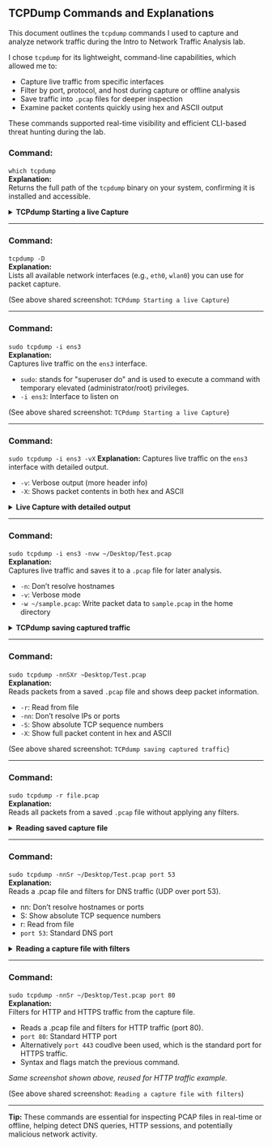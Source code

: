 ## TCPDump Commands and Explanations

This document outlines the `tcpdump` commands I used to capture and analyze network traffic during the Intro to Network Traffic Analysis lab.	

I chose `tcpdump` for its lightweight, command-line capabilities, which allowed me to:
- Capture live traffic from specific interfaces
- Filter by port, protocol, and host during capture or offline analysis
- Save traffic into `.pcap` files for deeper inspection
- Examine packet contents quickly using hex and ASCII output

These commands supported real-time visibility and efficient CLI-based threat hunting during the lab.

### Command:
`which tcpdump`  
**Explanation:**  
Returns the full path of the `tcpdump` binary on your system, confirming it is installed and accessible.

<details>
  <summary><strong>TCPdump Starting a live Capture</strong></summary>

![tcpdump -D](/screenshots/tcpdump-which-D-interface.png)

</details>

---

### Command:
`tcpdump -D`  
**Explanation:**  
Lists all available network interfaces (e.g., `eth0`, `wlan0`) you can use for packet capture.

(See above shared screenshot: `TCPdump Starting a live Capture`)


---

### Command:
`sudo tcpdump -i ens3`  
**Explanation:**  
Captures live traffic on the `ens3` interface.

- `sudo`: stands for "superuser do" and is used to execute a command with temporary elevated (administrator/root) privileges.
- `-i ens3`: Interface to listen on

(See above shared screenshot: `TCPdump Starting a live Capture`)

---

### Command:
`sudo tcpdump -i ens3 -vX`
**Explanation:**
Captures live traffic on the `ens3` interface with detailed output.

- `-v`: Verbose output (more header info)  
- `-X`: Shows packet contents in both hex and ASCII

<details>
  <summary><strong>Live Capture with detailed output</strong></summary>
  
![tcpdump -D](/screenshots/tcpdump-ens3-vX.png)

</details>

---

### Command:
`sudo tcpdump -i ens3 -nvw ~/Desktop/Test.pcap`  
**Explanation:**  
Captures live traffic and saves it to a `.pcap` file for later analysis.

- `-n`: Don’t resolve hostnames  
- `-v`: Verbose mode  
- `-w ~/sample.pcap`: Write packet data to `sample.pcap` in the home directory

<details>
  <summary><strong>TCPdump saving captured traffic</strong></summary>
  
![tcpdump -nvw](/screenshots/tcpdump-capture-save.png)

</details>

---

### Command:
`sudo tcpdump -nnSXr ~Desktop/Test.pcap`  
**Explanation:**  
Reads packets from a saved `.pcap` file and shows deep packet information.

- `-r`: Read from file  
- `-nn`: Don’t resolve IPs or ports  
- `-S`: Show absolute TCP sequence numbers  
- `-X`: Show full packet content in hex and ASCII
  
(See above shared screenshot: `TCPdump saving captured traffic`)

---

### Command:
`sudo tcpdump -r file.pcap`  
**Explanation:**  
Reads all packets from a saved `.pcap` file without applying any filters.

<details>
  <summary><strong>Reading saved capture file</strong></summary>

![tcpdump -r](/screenshots/tcpdump-read-all.png)

</details>

---

### Command:
`sudo tcpdump -nnSr ~/Desktop/Test.pcap port 53`  
**Explanation:**  
Reads a .pcap file and filters for DNS traffic (UDP over port 53).

- nn: Don’t resolve hostnames or ports
- S: Show absolute TCP sequence numbers
- r: Read from file
- `port 53`: Standard DNS port

<details>
  <summary><strong>Reading a capture file with filters</strong></summary>
  
![tcpdump DNS filter](/screenshots/tcpdump-read-pcap-port-filter.png)

</details>

---

### Command:
`sudo tcpdump -nnSr ~/Desktop/Test.pcap port 80`  
**Explanation:**  
Filters for HTTP and HTTPS traffic from the capture file.

- Reads a .pcap file and filters for HTTP traffic (port 80).
- `port 80`: Standard HTTP port
- Alternatively `port 443` coudlve been used, which is the standard port for HTTPS traffic.
- Syntax and flags match the previous command.
  
*Same screenshot shown above, reused for HTTP traffic example.*

(See above shared screenshot: `Reading a capture file with filters`)

---

**Tip:** These commands are essential for inspecting PCAP files in real-time or offline, helping detect DNS queries, HTTP sessions, and potentially malicious network activity.
